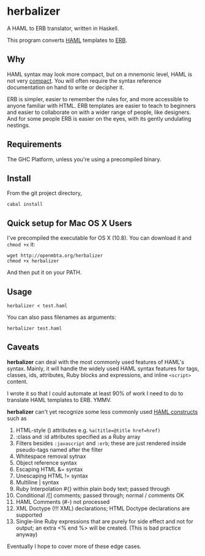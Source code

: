 # herbalizer

A HAML to ERB translator, written in Haskell.

This program converts [HAML](http://haml.info/) templates to [ERB](http://www.stuartellis.eu/articles/erb/).

## Why

HAML syntax may look more compact, but on a mnemonic level, HAML is
not very [compact](http://www.faqs.org/docs/artu/ch04s02.html). You will often require 
the syntax reference documentation on hand to write or decipher it.

ERB is simpler, easier to remember the rules for, and more accessible to anyone
familiar with HTML.  ERB templates are easier to teach to beginners and easier
to collaborate on with a wider range of people, like designers. And for some people ERB is 
easier on the eyes, with its gently undulating nestings.

## Requirements

The GHC Platform, unless you're using a precompiled binary.

## Install

From the git project directory,

    cabal install 

## Quick setup for Mac OS X Users

I've precompiled the executable for OS X (10.8). You can download it and `chmod +x` it:

    wget http://openmbta.org/herbalizer
    chmod +x herbalizer

And then put it on your PATH.

## Usage

    herbalizer < test.haml 

You can also pass filenames as arguments:

    herbalizer test.haml

## Caveats

**herbalizer** can deal with the most commonly used features of HAML's
syntax.  Mainly, it will handle the widely used HAML syntax features for tags,
classes, ids, attributes, Ruby blocks and expressions, and inline `<script>`
content.

I wrote it so that I could automate at least 90% of work I need to do to
translate HAML templates to ERB. YMMV.

**herbalizer** can't yet recognize some less commonly used [HAML
constructs](http://haml.info/docs/yardoc/file.REFERENCE.html) such
as 

1. HTML-style () attributes e.g. `%a(title=@title href=href)`
1. :class and :id attributes specified as a Ruby array
1. Filters besides `:javascript` and `:erb`; these are just rendered inside pseudo-tags named after the filter
1. Whitespace removal sytnax
1. Object reference syntax
1. Escaping HTML &= syntax
1. Unescaping HTML != syntax
1. Multiline | syntax
1. Ruby Interpolation #{} within plain body text; passed through
1. Conditional /[] comments; passed through; normal / comments OK
1. HAML Comments (#-) not processed
1. XML Doctype (!!! XML) declarations; HTML Doctype declarations are supported
1. Single-line Ruby expressions that are purely for side effect and not for output; an extra <% end %> will be created. (This is bad practice anyway)

Eventually I hope to cover more of these edge cases. 


